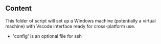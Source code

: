 ## Content
This folder of script will set up a Windows machine (potentially a virtual machine) with Vscode interface ready for cross-platform use.
* 'config' is an optional file for ssh
